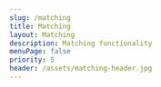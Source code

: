 ```yaml
---
slug: /matching
title: Matching
layout: Matching
description: Matching functionality
menuPage: false
priority: 5
header: /assets/matching-header.jpg
---
```


